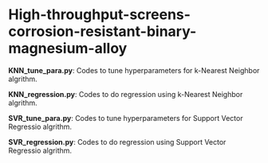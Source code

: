 # High-throughput-screens-corrosion-resistant-binary-magnesium-alloy

**KNN_tune_para.py**: Codes to tune hyperparameters for k-Nearest Neighbor algrithm.

**KNN_regression.py**: Codes to do regression using k-Nearest Neighbor algrithm.

**SVR_tune_para.py**: Codes to tune hyperparameters for Support Vector Regressio algrithm.

**SVR_regression.py**: Codes to do regression using Support Vector Regressio algrithm.
